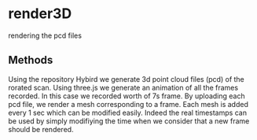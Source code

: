 # render3D
rendering the pcd files 



Methods
---
Using the repository Hybird we generate 3d point cloud files (pcd) of the rorated scan. 
Using three.js we generate an animation of all the frames recorded. In this case we recorded worth of 7s frame.
By uploading each pcd file, we render a mesh corresponding to a frame. Each mesh is added every 1 sec which can be modified easily. 
Indeed the real timestamps can be used by simply modifiying the time when we consider that a new frame should be rendered.

